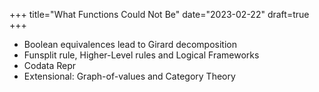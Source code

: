 +++
title="What Functions Could Not Be"
date="2023-02-22"
draft=true
+++

- Boolean equivalences lead to Girard decomposition
- Funsplit rule, Higher-Level rules and Logical Frameworks
- Codata Repr
- Extensional: Graph-of-values and Category Theory

